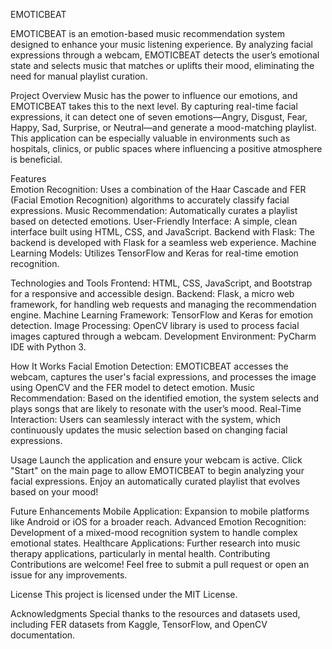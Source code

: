 EMOTICBEAT

EMOTICBEAT is an emotion-based music recommendation system designed to enhance your music listening experience. By analyzing facial expressions through a webcam, EMOTICBEAT detects the user’s emotional state and selects music that matches or uplifts their mood, eliminating the need for manual playlist curation.

Project Overview
Music has the power to influence our emotions, and EMOTICBEAT takes this to the next level. By capturing real-time facial expressions, it can detect one of seven emotions—Angry, Disgust, Fear, Happy, Sad, Surprise, or Neutral—and generate a mood-matching playlist. This application can be especially valuable in environments such as hospitals, clinics, or public spaces where influencing a positive atmosphere is beneficial.

Features<br>
Emotion Recognition: Uses a combination of the Haar Cascade and FER (Facial Emotion Recognition) algorithms to accurately classify facial expressions.
Music Recommendation: Automatically curates a playlist based on detected emotions.
User-Friendly Interface: A simple, clean interface built using HTML, CSS, and JavaScript.
Backend with Flask: The backend is developed with Flask for a seamless web experience.
Machine Learning Models: Utilizes TensorFlow and Keras for real-time emotion recognition.

Technologies and Tools
Frontend: HTML, CSS, JavaScript, and Bootstrap for a responsive and accessible design.
Backend: Flask, a micro web framework, for handling web requests and managing the recommendation engine.
Machine Learning Framework: TensorFlow and Keras for emotion detection.
Image Processing: OpenCV library is used to process facial images captured through a webcam.
Development Environment: PyCharm IDE with Python 3.

How It Works
Facial Emotion Detection: EMOTICBEAT accesses the webcam, captures the user's facial expressions, and processes the image using OpenCV and the FER model to detect emotion.
Music Recommendation: Based on the identified emotion, the system selects and plays songs that are likely to resonate with the user’s mood.
Real-Time Interaction: Users can seamlessly interact with the system, which continuously updates the music selection based on changing facial expressions.

Usage
Launch the application and ensure your webcam is active.
Click "Start" on the main page to allow EMOTICBEAT to begin analyzing your facial expressions.
Enjoy an automatically curated playlist that evolves based on your mood!

Future Enhancements
Mobile Application: Expansion to mobile platforms like Android or iOS for a broader reach.
Advanced Emotion Recognition: Development of a mixed-mood recognition system to handle complex emotional states.
Healthcare Applications: Further research into music therapy applications, particularly in mental health.
Contributing
Contributions are welcome! Feel free to submit a pull request or open an issue for any improvements.

License
This project is licensed under the MIT License.

Acknowledgments
Special thanks to the resources and datasets used, including FER datasets from Kaggle, TensorFlow, and OpenCV documentation.
